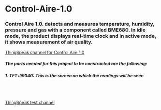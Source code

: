 # Control-Aire-1.0

### Control Aire 1.0. detects and measures temperature, humidity, pressure and gas with a component called BME680. In idle mode, the product displays real-time clock and in active mode, it shows measurement of air quality. ###

[ThingSpeak channel for Control Aire 1.0](https://thingspeak.com/channels/1222961/private_show)
<br /> 

 ##### The parts needed for this project to be constructed are the following: #####
 ##### 1. TFT ili9340: This is the screen on which the readings will be seen #####
 <br /> 
 
 <br />


[ThingSpeak test channel](https://thingspeak.com/channels/1223435/private_show "ThingSpeak test channel")



